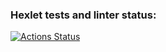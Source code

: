 ### Hexlet tests and linter status:
[![Actions Status](https://github.com/12oprs/java-project-lvl4/workflows/hexlet-check/badge.svg)](https://github.com/12oprs/java-project-lvl4/actions)